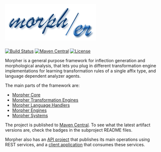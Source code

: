 # [![Morpher](https://raw.githubusercontent.com/szgabsz91/morpher/master/docs/images/morpher.png "Morpher")](https://github.com/szgabsz91/morpher)

[![Build Status](https://img.shields.io/circleci/project/github/szgabsz91/morpher/master.svg)](https://circleci.com/gh/szgabsz91/workflows/morpher)
[![Maven Central](https://maven-badges.herokuapp.com/maven-central/com.github.szgabsz91/morpher-core/badge.svg)](https://maven-badges.herokuapp.com/maven-central/com.github.szgabsz91/morpher-core)
[![License](https://img.shields.io/github/license/szgabsz91/morpher.svg)](https://github.com/szgabsz91/morpher/blob/master/LICENSE)

Morpher is a general purpose framework for inflection generation and morphological analysis, that lets you plug in
different transformation engine implementations for learning transformation rules of a single affix type,
and language dependent analyzer agents.

The main parts of the framework are:

* [Morpher Core](morpher-core)
* [Morpher Transformation Engines](morpher-transformation-engines)
* [Morpher Language Handlers](morpher-language-handlers)
* [Morpher Engines](morpher-engines)
* [Morpher Systems](morpher-systems)

The project is published to [Maven Central](https://search.maven.org/search?q=morpher).
To see what the latest artifact versions are, check the badges in the subproject README files.

Morpher also has an [API project](https://github.com/szgabsz91/morpher-api) that publishes its main operations using
REST services, and a [client application](https://github.com/szgabsz91/morpher-client) that consumes these services.
